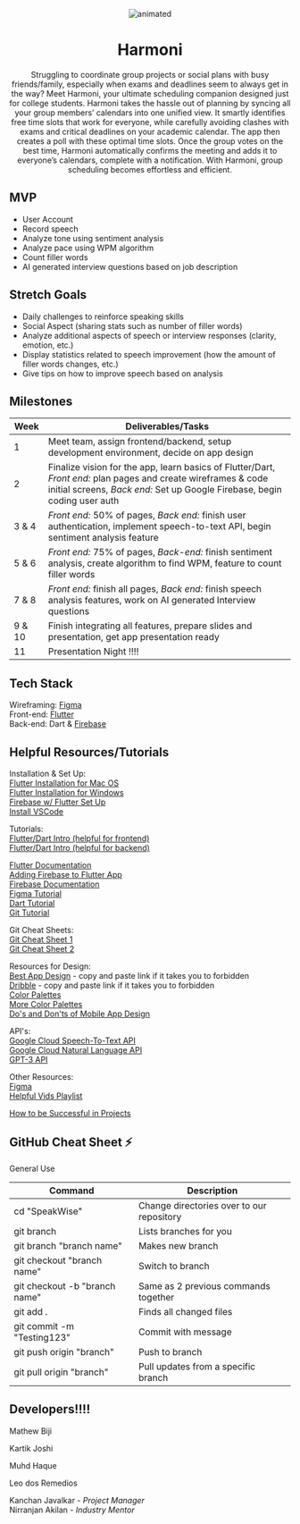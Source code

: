 

<p align="center">
  <img src="https://github.com/acm-projects/SpeakWise/assets/112922432/463d7323-d94d-4dad-ad6b-39a99ba1cde9" alt="animated" />
</p>

<h1 align="center"> Harmoni </h1>

<div align="center"> Struggling to coordinate group projects or social plans with busy friends/family, especially when exams and deadlines seem to always get in the way? Meet Harmoni, your ultimate scheduling companion designed just for college students. Harmoni takes the hassle out of planning by syncing all your group members’ calendars into one unified view. It smartly identifies free time slots that work for everyone, while carefully avoiding clashes with exams and critical deadlines on your academic calendar. The app then creates a poll with these optimal time slots. Once the group votes on the best time, Harmoni automatically confirms the meeting and adds it to everyone’s calendars, complete with a notification. With Harmoni, group scheduling becomes effortless and efficient. </div>


## MVP
- User Account
- Record speech
- Analyze tone using sentiment analysis
- Analyze pace using WPM algorithm
- Count filler words
- AI generated interview questions based on job description

## Stretch Goals 
- Daily challenges to reinforce speaking skills
- Social Aspect (sharing stats such as number of filler words)
- Analyze additional aspects of speech or interview responses (clarity, emotion, etc.)
- Display statistics related to speech improvement (how the amount of filler words changes, etc.)
- Give tips on how to improve speech based on analysis 


## Milestones 
|Week| Deliverables/Tasks |
|--|--|
| 1 | Meet team, assign frontend/backend, setup development environment, decide on app design |
| 2 | Finalize vision for the app, learn basics of Flutter/Dart, *Front end:* plan pages and create wireframes & code initial screens, *Back end:* Set up Google Firebase, begin coding user auth |
| 3 & 4 | *Front end:* 50% of pages, *Back end:* finish user authentication, implement speech-to-text API, begin sentiment analysis feature |
| 5 & 6 | *Front end:* 75% of pages, *Back-end:* finish sentiment analysis, create algorithm to find WPM, feature to count filler words|
| 7 & 8 | *Front end:* finish all pages, *Back end:* finish speech analysis features, work on AI generated Interview questions| 
| 9 & 10 | Finish integrating all features, prepare slides and presentation, get app presentation ready |
| 11 | Presentation Night ‼️‼️|

## Tech Stack 
Wireframing: [Figma](https://www.figma.com/)  
Front-end: [Flutter](https://docs.flutter.dev/get-started/install)   
Back-end: Dart & [Firebase](https://firebase.google.com/)   
 
## Helpful Resources/Tutorials 
Installation & Set Up:  
[Flutter Installation for Mac OS](https://www.youtube.com/watch?v=fzAg7lOWqVE)  
[Flutter Installation for Windows](https://www.youtube.com/watch?v=fDnqXmLSqtg)  
[Firebase w/ Flutter Set Up](https://www.youtube.com/watch?v=EXp0gq9kGxI&t=15s)  
[Install VSCode](https://code.visualstudio.com/) 

Tutorials:  
[Flutter/Dart Intro (helpful for frontend)](https://www.youtube.com/playlist?list=PL4cUxeGkcC9jLYyp2Aoh6hcWuxFDX6PBJ)       
[Flutter/Dart Intro (helpful for backend)](https://www.youtube.com/watch?v=sfA3NWDBPZ4&list=PL4cUxeGkcC9j--TKIdkb3ISfRbJeJYQwC)                                                                                                                                             

[Flutter Documentation](https://docs.flutter.dev/)                                             
[Adding Firebase to Flutter App](https://firebase.google.com/docs/flutter/setup?platform=ios)  
[Firebase Documentation](https://firebase.google.com/docs)                                     
[Figma Tutorial](https://www.youtube.com/watch?v=FTFaQWZBqQ8)  
[Dart Tutorial](https://www.youtube.com/watch?v=veMhOYRib9o&t=812s)  
[Git Tutorial](https://www.youtube.com/watch?v=USjZcfj8yxE)  

Git Cheat Sheets:                                                                                                                                                                                                               
[Git Cheat Sheet 1](https://education.github.com/git-cheat-sheet-education.pdf)                                                                                                                                                 
[Git Cheat Sheet 2](https://drive.google.com/file/d/1OddwoSvNJ3dQuEBw3RERieMXmOicif9_/view)  

Resources for Design:    
[Best App Design](https://dribbble.com/tags/best-app-design) - copy and paste link if it takes you to forbidden                                                                                                                 
[Dribble](https://dribbble.com/)  - copy and paste link if it takes you to forbidden                                                                                                                                            
[Color Palettes](https://www.canva.com/colors/color-palettes/)                                                                                                                                                                  
[More Color Palettes](https://colorhunt.co/)                                                                                                                                                                                    
[Do's and Don'ts of Mobile App Design](https://realmonkey.co/mobile-app-design/the-dos-and-donts-of-mobile-app-design/)



API's:  
[Google Cloud Speech-To-Text API](https://cloud.google.com/speech-to-text/docs/reference/rest)                                                                                                                                  
[Google Cloud Natural Language API](https://cloud.google.com/natural-language/docs/basics)                                                                                                                                      
[GPT-3 API](https:///www.educative.io/answers/how-to-get-api-key-of-gpt-3)


Other Resources:                                                                                                                             
[Figma](https://www.figma.com/files/project/81846282/Team-project?fuid=1155168864304822849)                                                                                                                                     
[Helpful Vids Playlist](https://youtube.com/playlist?list=PLKjOhYfrGFCatnsBMIHOX0JVfcVbSZWSW&si=2M_sZDABO2NeyfB)


[How to be Successful in Projects](https://docs.google.com/document/d/18Zi3DrKG5e6g5Bojr8iqxIu6VIGl86YBSFlsnJnlM88/edit)

## GitHub Cheat Sheet ⚡️

General Use

| Command | Description |
| ------ | ------ |
| cd "SpeakWise" | Change directories over to our repository |
| git branch | Lists branches for you |
| git branch "branch name" | Makes new branch |
| git checkout "branch name" | Switch to branch |
| git checkout -b "branch name" | Same as 2 previous commands together |
| git add . | Finds all changed files |
| git commit -m "Testing123" | Commit with message |
| git push origin "branch" | Push to branch |
| git pull origin "branch" | Pull updates from a specific branch |

## Developers‼️‼️ 
Mathew Biji

Kartik Joshi

Muhd Haque

Leo dos Remedios

Kanchan Javalkar - *Project Manager*  
Nirranjan Akilan - *Industry Mentor*


